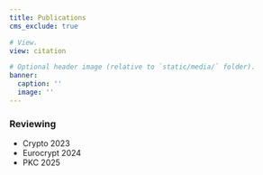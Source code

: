 ```yaml
---
title: Publications
cms_exclude: true

# View.
view: citation

# Optional header image (relative to `static/media/` folder).
banner:
  caption: ''
  image: ''
---
```


### Reviewing
- Crypto 2023
- Eurocrypt 2024
- PKC 2025
